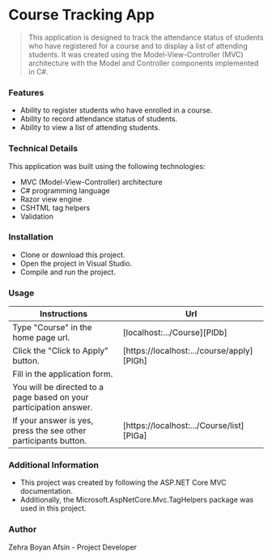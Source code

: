 # Course Tracking App 


>This application is designed to track the attendance status of students
>who have registered for a course and to display a list of attending students.
>It was created using the Model-View-Controller (MVC)
>architecture with the Model and Controller components implemented in C#.


### Features

- Ability to register students who have enrolled in a course.
- Ability to record attendance status of students.
- Ability to view a list of attending students.


### Technical Details

This application was built using the following technologies:

- MVC (Model-View-Controller) architecture
- C# programming language
- Razor view engine
- CSHTML tag helpers
- Validation


### Installation
- Clone or download this project.
- Open the project in Visual Studio.
- Compile and run the project.


### Usage

| Instructions | Url |
| ------ | ------ |
| Type "Course" in the home page url. | [localhost:.../Course][PlDb] |
| Click the "Click to Apply" button. | [https://localhost:.../course/apply][PlGh] |
| Fill in the application form. | 
| You will be directed to a page based on your participation answer. |
| If your answer is yes, press the see other participants button.| [https://localhost:.../Course/list][PlGa] |

### Additional Information
- This project was created by following the ASP.NET Core MVC documentation.
- Additionally, the Microsoft.AspNetCore.Mvc.TagHelpers package was used in this project.

### Author
Zehra Boyan Afsin - Project Developer
